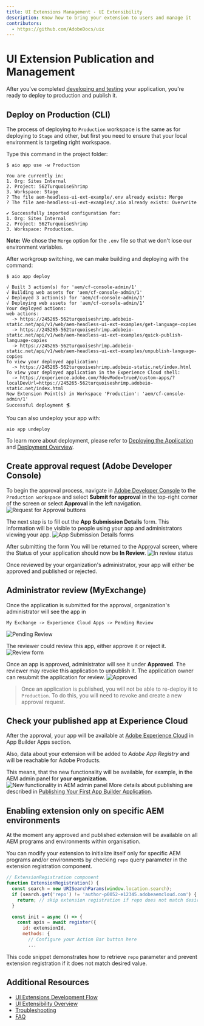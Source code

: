 ```yaml
---
title: UI Extensions Management - UI Extensibility
description: Know how to bring your extension to users and manage it
contributors:
  - https://github.com/AdobeDocs/uix
---
```

# UI Extension Publication and Management

After you've completed [developing and testing](../development-flow) your application, you're ready to deploy to production and publish it.

## Deploy on Production (CLI)

The process of deploying to `Production` workspace is the same as for deploying to `Stage` and other, but first you need to ensure that your local environment is targeting right workspace.

Type this command in the project folder:
```shell
$ aio app use -w Production

You are currently in:
1. Org: Sites Internal
2. Project: 562TurquoiseShrimp
3. Workspace: Stage
? The file aem-headless-ui-ext-example/.env already exists: Merge
? The file aem-headless-ui-ext-examples/.aio already exists: Overwrite

✔ Successfully imported configuration for:
1. Org: Sites Internal
2. Project: 562TurquoiseShrimp
3. Workspace: Production.
```
**Note:** 
We chose the `Merge` option for the `.env` file so that we don't lose our environment variables.

After workgroup switching, we can make building and deploying with the command:
```
$ aio app deploy

√ Built 3 action(s) for 'aem/cf-console-admin/1'
√ Building web assets for 'aem/cf-console-admin/1'
√ Deployed 3 action(s) for 'aem/cf-console-admin/1'
√ Deploying web assets for 'aem/cf-console-admin/1'
Your deployed actions:
web actions:
  -> https://245265-562turquoiseshrimp.adobeio-static.net/api/v1/web/aem-headless-ui-ext-examples/get-language-copies
  -> https://245265-562turquoiseshrimp.adobeio-static.net/api/v1/web/aem-headless-ui-ext-examples/quick-publish-language-copies
  -> https://245265-562turquoiseshrimp.adobeio-static.net/api/v1/web/aem-headless-ui-ext-examples/unpublish-language-copies
To view your deployed application:
  -> https://245265-562turquoiseshrimp.adobeio-static.net/index.html
To view your deployed application in the Experience Cloud shell:
  -> https://experience.adobe.com/?devMode=true#/custom-apps/?localDevUrl=https://245265-562turquoiseshrimp.adobeio-static.net/index.html
New Extension Point(s) in Workspace 'Production': 'aem/cf-console-admin/1'
Successful deployment 🏄
```

You can also undeploy your app with:
```shell script
aio app undeploy
``` 

To learn more about deployment, please refer to [Deploying the Application](https://developer.adobe.com/app-builder/docs/getting_started/first_app/#7-deploying-the-application) 
and [Deployment Overview](https://developer.adobe.com/app-builder/docs/guides/deployment/). 

## Create approval request (Adobe Developer Console)

To begin the approval process, navigate in [Adobe Developer Console](https://developer.adobe.com/console) to the `Production workspace` and select **Submit for approval** in the top-right corner of the screen or select **Approval** in the left navigation.
![Request for Approval buttons](request-for-approval-buttons.png)

The next step is to fill out the **App Submission Details** form.
This information will be visible to people using your app and administrators viewing your app.
![App Submission Details forms](app-submission-details-form.png)

After submitting the form You will be returned to the Approval screen, where the Status of your application should now be **In Review**.
![In review status](in-review.png)

Once reviewed by your organization's administrator, your app will either be approved and published or rejected.

## Administrator review (MyExchange)

Once the application is submitted for the approval, organization's administrator will see the app in 
```
My Exchange -> Experience Cloud Apps -> Pending Review
```
![Pending Review](pending-review.png)

The reviewer could review this app, either approve it or reject it.
![Review form](review-form.png)

Once an app is approved, administrator will see it under **Approved**. 
The reviewer may revoke this application to unpublish it. The application owner can resubmit the application for review.
![Approved](status-approved.png)

> Once an application is published, you will not be able to re-deploy it to `Production`. To do this, you will need to revoke and create a new approval request.

## Check your published app at Experience Cloud

After the approval, your app will be available at [Adobe Experience Cloud](https://experience.adobe.com/) in App Builder Apps section.

Also, data about your extension will be added to *Adobe App Registry* and will be reachable for Adobe Products.

This means, that the new functionality will be available, for example, in the AEM admin panel for **your organization**.
![New functionality in AEM admin panel](../development-flow/publishing-2.png)
More details about publishing are described in [Publishing Your First App Builder Application](https://developer.adobe.com/app-builder/docs/getting_started/publish_app/).

## Enabling extension only on specific AEM environments

At the moment any approved and published extension will be available on all AEM programs and environments within organisation.

You can modify your extension to initialize itself only for specific AEM programs and/or environments by checking `repo` query parameter in the extension registration component.

```js
// ExtensionRegistration component
function ExtensionRegistration() {
  const search = new URISearchParams(window.location.search);
  if (search.get('repo') != 'author-p0052-e12345.adobeaemcloud.com') {
    return; // skip extension registration if repo does not match desired one 
  }

  const init = async () => {
    const apis = await register({
      id: extensionId,
      methods: {
        // Configure your Action Bar button here
        ...
```

This code snippet demonstrates how to retrieve `repo` parameter and prevent extension registration if it does not match desired value.

## Additional Resources

- [UI Extensions Development Flow](../development-flow)
- [UI Extensibility Overview](../../)
- [Troubleshooting](../../services/aem-cf-console-admin/debug)
- [FAQ](../../overview/faq)
